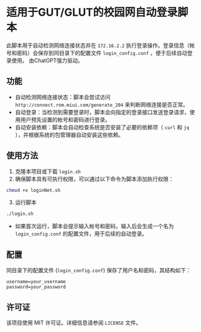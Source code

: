 # 适用于GUT/GLUT的校园网自动登录脚本
此脚本用于自动检测网络连接状态并在 `172.16.2.2` 执行登录操作。登录信息（帐号和密码）会保存到同目录下的配置文件 `login_config.conf` ，便于后续自动登录使用。
由ChatGPT强力驱动。
## 功能
- 自动检测网络连接状态：脚本会尝试访问 `http://connect.rom.miui.com/generate_204` 来判断网络连接是否正常。
- 自动登录：当检测到需要登录时，脚本会向指定的登录接口发送登录请求，使用用户预先设置的帐号和密码进行登录。
- 自动安装依赖：脚本会自动检查系统是否安装了必要的依赖项（ `curl` 和 `jq` ），并根据系统的包管理器自动安装这些依赖。

## 使用方法
1. 克隆本项目或下载 `login.sh`
2. 确保脚本具有可执行权限，可以通过以下命令为脚本添加执行权限：
  ```Bash
  chmod +x loginNet.sh
  ```
3. 运行脚本
  ```Bash
  ./login.sh
  ```
- 如果首次运行，脚本会提示输入帐号和密码，输入后会生成一个名为 `login_config.conf` 的配置文件，用于后续的自动登录。
## 配置
同目录下的配置文件 (`login_config.conf`) 保存了用户名和密码，其结构如下：
  ```
  username=your_username
  password=your_password
  ```

## 许可证
该项目使用 MIT 许可证。详细信息请参阅 `LICENSE` 文件。
